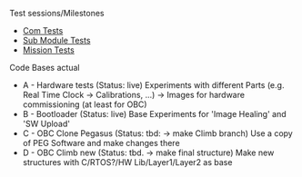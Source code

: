 Test sessions/Milestones
* [Com Tests](https://github.com/carstenscharlemann/Climb-Documentation/blob/master/md/20190128/ComTests.md)
* [Sub Module Tests](https://github.com/carstenscharlemann/Climb-Documentation/blob/master/md/20190128/SubModuleTests.md)
* [Mission Tests](https://github.com/carstenscharlemann/Climb-Documentation/blob/master/md/20190128/MissionTests.md)

Code Bases actual
* A - Hardware tests (Status: live)
  Experiments with different Parts (e.g. Real Time Clock -> Calibrations, ...) -> Images for hardware commissioning (at least for OBC)
* B - Bootloader (Status: live)
  Base Experiments for 'Image Healing' and 'SW Upload'
* C -  OBC Clone Pegasus  (Status: tbd: -> make Climb branch)
  Use a copy of PEG Software and make changes there
* D -  OBC Climb new (Status: tbd. -> make final structure)
  Make new structures with C/RTOS?/HW Lib/Layer1/Layer2 as base
